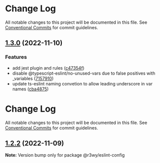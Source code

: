 # Change Log

All notable changes to this project will be documented in this file. See
[Conventional Commits](https://conventionalcommits.org) for commit guidelines.

## [1.3.0](https://github.com/r3wy/r3wy/compare/@r3wy/eslint-config@1.2.2...@r3wy/eslint-config@1.3.0) (2022-11-10)

### Features

- add jest plugin and rules
  ([c47354f](https://github.com/r3wy/r3wy/commit/c47354f8429b85ace14d9ccbe3b0492990785f6a))
- disable @typescript-eslint/no-unused-vars due to false positives with
  \_variables
  ([7157910](https://github.com/r3wy/r3wy/commit/7157910a33413cf846e9e8d41a5b5444f1c1cddd))
- update ts-eslint naming convetion to allow leading underscore in var names
  ([cba4875](https://github.com/r3wy/r3wy/commit/cba48757f7cd9af58028317497ffbcf40e1ef630))

# Change Log

All notable changes to this project will be documented in this file. See
[Conventional Commits](https://conventionalcommits.org) for commit guidelines.

## [1.2.2](https://github.com/r3wy/r3wy/compare/@r3wy/eslint-config@1.2.1...@r3wy/eslint-config@1.2.2) (2022-11-09)

**Note:** Version bump only for package @r3wy/eslint-config
